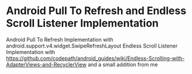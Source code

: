 # Android Pull To Refresh and Endless Scroll Listener Implementation

Android Pull To Refresh Implementation with android.support.v4.widget.SwipeRefreshLayout
Endless Scroll Listener Implementation with https://github.com/codepath/android_guides/wiki/Endless-Scrolling-with-AdapterViews-and-RecyclerView and a small addition from me
